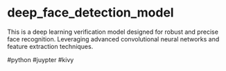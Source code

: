 # deep_face_detection_model
This is a deep learning verification model designed for robust and precise face recognition. Leveraging advanced convolutional neural networks and feature extraction techniques.

#python #juypter #kivy